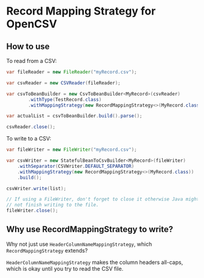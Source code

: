 # Record Mapping Strategy for OpenCSV

## How to use

To read from a CSV:

```java
var fileReader = new FileReader("myRecord.csv");

var csvReader = new CSVReader(fileReader);

var csvToBeanBuilder = new CsvToBeanBuilder<MyRecord>(csvReader)
        .withType(TestRecord.class)
        .withMappingStrategy(new RecordMappingStrategy<>(MyRecord.class));

var actualList = csvToBeanBuilder.build().parse();

csvReader.close();
```

To write to a CSV:

```java
var fileWriter = new FileWriter("myRecord.csv");

var csvWriter = new StatefulBeanToCsvBuilder<MyRecord>(fileWriter)
    .withSeparator(CSVWriter.DEFAULT_SEPARATOR)
    .withMappingStrategy(new RecordMappingStrategy<>(MyRecord.class))
    .build();

csvWriter.write(list);

// If using a FileWriter, don't forget to close it otherwise Java might
// not finish writing to the file.
fileWriter.close();
```

## Why use RecordMappingStrategy to write?

Why not just use `HeaderColumnNameMappingStrategy`, which `RecordMappingStrategy` extends?

`HeaderColumnNameMappingStrategy` makes the column headers all-caps, which is okay until you
try to read the CSV file.